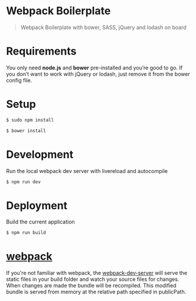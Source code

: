 Webpack Boilerplate
===========

> Webpack Boilerplate with bower, SASS, jQuery and lodash on board

# Requirements
You only need <b>node.js</b> and <b/>bower</b> pre-installed and you’re good to go. If you don’t want to work with jQuery or lodash, just remove it from the bower config file.

# Setup
```sh
$ sudo npm install
```

```sh
$ bower install
```

# Development
Run the local webpack dev server with livereload and autocompile
```sh
$ npm run dev
```
# Deployment
Build the current application
```sh
$ npm run build
```

# [webpack](http://webpack.github.io/docs/)
If you're not familiar with webpack, the [webpack-dev-server](http://webpack.github.io/docs/webpack-dev-server.html) will serve the static files in your build folder and watch your source files for changes.
When changes are made the bundle will be recompiled. This modified bundle is served from memory at the relative path specified in publicPath.
